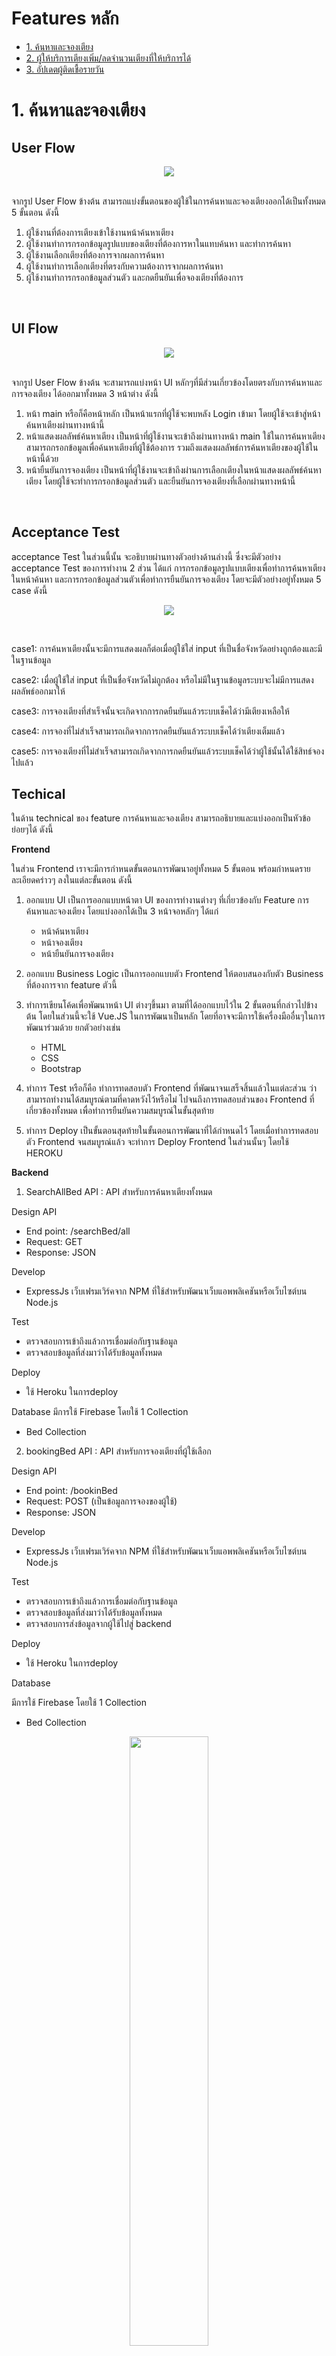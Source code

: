 # Features หลัก
- [1. ค้นหาและจองเตียง]()
- [2. ผู้ให้บริการเตียงเพิ่ม/ลดจำนวนเตียงที่ให้บริการได้]()
- [3. อัปเดตผู้ติดเชื้อรายวัน]()

# 1. ค้นหาและจองเตียง
## User Flow
<p align="center">
<a href="https://github.com/Po-Pon/SW-Development-Tool-And-Environments-Group1/blob/main/Tasks/Task2/%E0%B8%84%E0%B9%89%E0%B8%99%E0%B8%AB%E0%B8%B2%E0%B9%81%E0%B8%A5%E0%B8%B0%E0%B8%88%E0%B8%AD%E0%B8%87%E0%B9%80%E0%B8%95%E0%B8%B5%E0%B8%A2%E0%B8%87/userflow.png?raw=true"><img src="https://github.com/Po-Pon/SW-Development-Tool-And-Environments-Group1/blob/main/Tasks/Task2/%E0%B8%84%E0%B9%89%E0%B8%99%E0%B8%AB%E0%B8%B2%E0%B9%81%E0%B8%A5%E0%B8%B0%E0%B8%88%E0%B8%AD%E0%B8%87%E0%B9%80%E0%B8%95%E0%B8%B5%E0%B8%A2%E0%B8%87/userflow.png?raw=true" /></a>
</p>
<br />
จากรูป User Flow ข้างต้น สามารถแบ่งขั้นตอนของผู้ใช้ในการค้นหาและจองเตียงออกได้เป็นทั้งหมด 5 ขั้นตอน ดังนี้

1. ผู้ใช้งานที่ต้องการเตียงเข้าใช้งานหน้าค้นหาเตียง
2. ผู้ใช้งานทำการกรอกข้อมูลรูปแบบของเตียงที่ต้องการหาในแทบค้นหา และทำการค้นหา
3. ผู้ใช้งานเลือกเตียงที่ต้องการจากผลการค้นหา
4. ผู้ใช้งานทำการเลือกเตียงที่ตรงกับความต้องการจากผลการค้นหา
5. ผู้ใช้งานทำการกรอกข้อมูลส่วนตัว และกดยืนยันเพื่อจองเตียงที่ต้องการ

<br />

## UI Flow
<p align="center">
<a href="https://github.com/Po-Pon/SW-Development-Tool-And-Environments-Group1/blob/main/Tasks/Task2/%E0%B8%84%E0%B9%89%E0%B8%99%E0%B8%AB%E0%B8%B2%E0%B9%81%E0%B8%A5%E0%B8%B0%E0%B8%88%E0%B8%AD%E0%B8%87%E0%B9%80%E0%B8%95%E0%B8%B5%E0%B8%A2%E0%B8%87/uiflow.png?raw=true"><img src="https://github.com/Po-Pon/SW-Development-Tool-And-Environments-Group1/blob/main/Tasks/Task2/%E0%B8%84%E0%B9%89%E0%B8%99%E0%B8%AB%E0%B8%B2%E0%B9%81%E0%B8%A5%E0%B8%B0%E0%B8%88%E0%B8%AD%E0%B8%87%E0%B9%80%E0%B8%95%E0%B8%B5%E0%B8%A2%E0%B8%87/uiflow.png?raw=true" /></a>
</p>
<br />
จากรูป User Flow ข้างต้น จะสามารถแบ่งหน้า UI หลักๆที่มีส่วนเกี่ยวข้องโดยตรงกับการค้นหาและการจองเตียง ได้ออกมาทั้งหมด 3 หน้าต่าง ดังนี้

1. หน้า main หรือก็คือหน้าหลัก เป็นหน้าแรกที่ผู้ใช้จะพบหลัง Login เข้ามา โดยผู้ใช้จะเข้าสู่หน้าค้นหาเตียงผ่านทางหน้านี้
2. หน้าแสดงผลลัพธ์ค้นหาเตียง เป็นหน้าที่ผู้ใช้งานจะเข้าถึงผ่านทางหน้า main ใช้ในการค้นหาเตียง สามารถกรอกข้อมูลเพื่อค้นหาเตียงที่ผู้ใช้ต้องการ รวมถึงแสดงผลลัพธ์การค้นหาเตียงของผู้ใช้ในหน้านี้ด้วย
3. หน้ายืนยันการจองเตียง เป็นหน้าที่ผู้ใช้งานจะเข้าถึงผ่านการเลือกเตียงในหน้าแสดงผลลัพธ์ค้นหาเตียง โดยผู้ใช้จะทำการกรอกข้อมูลส่วนตัว และยืนยันการจองเตียงที่เลือกผ่านทางหน้านี้

<br />

## Acceptance Test
acceptance Test ในส่วนนี้นั้น จะอธิบายผ่านทางตัวอย่างด้านล่างนี้ ซึ่งจะมีตัวอย่าง acceptance Test ของการทำงาน 2 ส่วน ได้แก่ การกรอกข้อมูลรูปแบบเตียงเพื่อทำการค้นหาเตียงในหน้าค้นหา และการกรอกข้อมูลส่วนตัวเพื่อทำการยืนยันการจองเตียง โดยจะมีตัวอย่างอยู่ทั้งหมด 5 case ดังนี้

<p align="center">
<a href="https://github.com/Po-Pon/SW-Development-Tool-And-Environments-Group1/blob/main/Tasks/Task2/%E0%B8%84%E0%B9%89%E0%B8%99%E0%B8%AB%E0%B8%B2%E0%B9%81%E0%B8%A5%E0%B8%B0%E0%B8%88%E0%B8%AD%E0%B8%87%E0%B9%80%E0%B8%95%E0%B8%B5%E0%B8%A2%E0%B8%87/acctest.png?raw=true"><img src="https://github.com/Po-Pon/SW-Development-Tool-And-Environments-Group1/blob/main/Tasks/Task2/%E0%B8%84%E0%B9%89%E0%B8%99%E0%B8%AB%E0%B8%B2%E0%B9%81%E0%B8%A5%E0%B8%B0%E0%B8%88%E0%B8%AD%E0%B8%87%E0%B9%80%E0%B8%95%E0%B8%B5%E0%B8%A2%E0%B8%87/acctest.png?raw=true" /></a>
</p>
<br />

case1: การค้นหาเตียงนั้นจะมีการแสดงผลก็ต่อเมื่อผู้ใช้ใส่ input ที่เป็นชื่อจังหวัดอย่างถูกต้องและมีในฐานข้อมูล 

case2: เมื่อผู้ใช้ใส่ input ที่เป็นชื่อจังหวัดไม่ถูกต้อง หรือไม่มีในฐานข้อมูลระบบจะไม่มีการแสดง  ผลลัพธ์ออกมาให้

case3: การจองเตียงที่สำเร็จนั้นจะเกิดจากการกดยืนยันแล้วระบบเช็คได้ว่ามีเตียงเหลือให้

case4: การจองที่ไม่สำเร็จสามารถเกิดจากการกดยืนยันแล้วระบบเช็คได้ว่าเตียงเต็มแล้ว 

case5: การจองเตียงที่ไม่สำเร็จสามารถเกิดจากการกดยืนยันแล้วระบบเช็คได้ว่าผู้ใช้นั้นได้ใช้สิทธ์จองไปแล้ว
<br />

## Techical
ในด้าน technical ของ feature การค้นหาและจองเตียง สามารถอธิบายและแบ่งออกเป็นหัวข้อย่อยๆได้ ดังนี้

**Frontend**

ในส่วน Frontend เราจะมีการกำหนดขั้นตอนการพัฒนาอยู่ทั้งหมด 5 ขั้นตอน พร้อมกำหนดรายละเอียดคร่าวๆ ลงในแต่ละขั้นตอน ดังนี้

1. ออกแบบ UI เป็นการออกแบบหน้าตา UI ของการทำงานต่างๆ ที่เกี่ยวข้องกับ Feature การค้นหาและจองเตียง โดยแบ่งออกได้เป็น 3 หน้าจอหลักๆ ได้แก่

    - หน้าค้นหาเตียง
    - หน้าจองเตียง
    - หน้ายืนยันการจองเตียง

2. ออกแบบ Business Logic เป็นการออกแบบตัว Frontend ให้ตอบสนองกับตัว Business ที่ต้องการจาก feature ตัวนี้
3. ทำการเขียนโค้ดเพื่อพัฒนาหน้า UI ต่างๆขึ้นมา ตามที่ได้ออกแบบไว้ใน 2 ขั้นตอนที่กล่าวไปข้างต้น โดยในส่วนนี้จะใช้ Vue.JS ในการพัฒนาเป็นหลัก โดยที่อาจจะมีการใช้เครื่องมืออื่นๆในการพัฒนาร่วมด้วย ยกตัวอย่างเช่น

    - HTML
    - CSS
    - Bootstrap

4. ทำการ Test หรือก็คือ ทำการทดสอบตัว Frontend ที่พัฒนาจนเสร็จสิ้นแล้วในแต่ละส่วน ว่าสามารถทำงานได้สมบูรณ์ตามที่คาดหวังไว้หรือไม่ ไปจนถึงการทดสอบส่วนของ Frontend ที่เกี่ยวข้องทั้งหมด เพื่อทำการยืนยันความสมบูรณ์ในขั้นสุดท้าย
5. ทำการ Deploy เป็นขั้นตอนสุดท้ายในขั้นตอนการพัฒนาที่ได้กำหนดไว้ โดยเมื่อทำการทดสอบตัว Frontend จนสมบูรณ์แล้ว จะทำการ Deploy Frontend ในส่วนนั้นๆ โดยใช้ HEROKU

**Backend**

1. SearchAllBed API : API สำหรับการค้นหาเตียงทั้งหมด

Design API

- End point: /searchBed/all
- Request: GET
- Response: JSON

Develop

- ExpressJs เว็บเฟรมเวิร์คจาก NPM ที่ใช้สำหรับพัฒนาเว็บแอพพลิเคชันหรือเว็บไซต์บน Node.js

Test

- ตรวจสอบการเข้าถึงแล้วการเชื่อมต่อกับฐานข้อมูล
- ตรวจสอบข้อมูลที่ส่งมาว่าได้รับข้อมูลทั้งหมด

Deploy

- ใช้ Heroku ในการdeploy

Database
มีการใช้ Firebase โดยใช้ 1 Collection
  - Bed Collection
 
2. bookingBed API : API สำหรับการจองเตียงที่ผู้ใช้เลือก

Design API

- End point: /bookinBed
- Request: POST (เป็นข้อมูลการจองของผู้ใช้)
- Response: JSON

Develop

- ExpressJs เว็บเฟรมเวิร์คจาก NPM ที่ใช้สำหรับพัฒนาเว็บแอพพลิเคชันหรือเว็บไซต์บน Node.js

Test

- ตรวจสอบการเข้าถึงแล้วการเชื่อมต่อกับฐานข้อมูล
- ตรวจสอบข้อมูลที่ส่งมาว่าได้รับข้อมูลทั้งหมด
- ตรวจสอบการส่งข้อมูลจากผู้ใช้ไปสู่ backend

Deploy

- ใช้ Heroku ในการdeploy

Database

มีการใช้ Firebase โดยใช้ 1 Collection
- Bed Collection
 
<p align="center">
<a href="https://github.com/Po-Pon/SW-Development-Tool-And-Environments-Group1/blob/main/Tasks/Task2/%E0%B8%84%E0%B9%89%E0%B8%99%E0%B8%AB%E0%B8%B2%E0%B9%81%E0%B8%A5%E0%B8%B0%E0%B8%88%E0%B8%AD%E0%B8%87%E0%B9%80%E0%B8%95%E0%B8%B5%E0%B8%A2%E0%B8%87/tech.jpg?raw=true"><img src="https://github.com/Po-Pon/SW-Development-Tool-And-Environments-Group1/blob/main/Tasks/Task2/%E0%B8%84%E0%B9%89%E0%B8%99%E0%B8%AB%E0%B8%B2%E0%B9%81%E0%B8%A5%E0%B8%B0%E0%B8%88%E0%B8%AD%E0%B8%87%E0%B9%80%E0%B8%95%E0%B8%B5%E0%B8%A2%E0%B8%87/tech.jpg?raw=true" width="50%" height="50%" /></a>
</p>
<br /><br />

## Flowchart
<p align="center">
<a href="https://github.com/Po-Pon/SW-Development-Tool-And-Environments-Group1/blob/main/Tasks/Task2/%E0%B8%84%E0%B9%89%E0%B8%99%E0%B8%AB%E0%B8%B2%E0%B9%81%E0%B8%A5%E0%B8%B0%E0%B8%88%E0%B8%AD%E0%B8%87%E0%B9%80%E0%B8%95%E0%B8%B5%E0%B8%A2%E0%B8%87/flowchart.png?raw=true"><img src="https://github.com/Po-Pon/SW-Development-Tool-And-Environments-Group1/blob/main/Tasks/Task2/%E0%B8%84%E0%B9%89%E0%B8%99%E0%B8%AB%E0%B8%B2%E0%B9%81%E0%B8%A5%E0%B8%B0%E0%B8%88%E0%B8%AD%E0%B8%87%E0%B9%80%E0%B8%95%E0%B8%B5%E0%B8%A2%E0%B8%87/flowchart.png?raw=true" width="20%" height="20%" /></a>
</p>
<br />
คำอธิบายของ Flowchart นี้:
Flowchart นี้แสดงถึงการทำงานของฟีเจอร์ของ "การค้นหาเตียงและการจองเตียง" มีขั้นตอนต่าง ๆ คือ

1. ผู้ใช้ป้อนคำค้นหาเข้ามา
2. ผู้ใช้นำตัวกรองการค้นหามาใช้ (ค่าตั้งต้นคือไม่มีตัวกรองการค้นหา)
3. ระบบนำไปเทียบกับข้อมูลในฐานข้อมูล<br />
&nbsp;&nbsp;&nbsp;&nbsp;3.1 ถ้าระบบไม่พบข้อมูลที่ตรงกับที่ผู้ใช้ป้อนคำค้นหาเข้ามาในฐานข้อมูล ระบบจะพาผู้ใช้กลับไปยังหน้าค้นหา<br />
&nbsp;&nbsp;&nbsp;&nbsp;3.2 ถ้าระบบพบข้อมูลที่ตรงกับที่ผู้ใช้ป้อนคำค้นหาเข้ามาในฐานข้อมูล ระบบจะแสดงรายชื่อของเตียงที่มีเพื่อให้ผู้ใช้ทำการเลือก และสามารถไปสู่ขั้นถัดไปของกระบวนการได้
4. ในขั้นตอนของการจองเตียง ผู้ใช้จะมีทางเลือกอยู่ 2 ทาง คือ จองหรือไม่จองเตียง โดยที่<br />
&nbsp;&nbsp;&nbsp;&nbsp;4.1 ผู้ใช้ตัดสินใจที่จะไม่จองเตียง - ถ้าผู้ใช้ตัดสินใจไม่จองเตียง ระบบจะพาผู้ใช้ย้อนกลับไปยังขั้นตอนของการเลือกเตียงเพื่อดูตัวเลือกอื่น ๆ
&nbsp;&nbsp;&nbsp;&nbsp;4.2 ผู้ใช้ตัดสินใจที่จะจองเตียง ระบบจะทำการตรวจสอบว่าผู้ใช้คนนั้นเคยทำการจองเตียงมาก่อนหรือ
5. ในขั้นตอนนี้ระบบจะทำการตรวจสอบความซ้ำซ้อนของการจองเตียงสำหรับผู้ใช้แต่ละคนที่กำลังใช้งานระบบอยู่ ณ ขณะนั้น ๆ ผลลัพธ์ที่เป็นไปได้จากขั้นตอนนี้จะมีอยู่ 2 แบบ คือ<br />
&nbsp;&nbsp;&nbsp;&nbsp;5.1 ตรวจพบการซ้ำของการจอง - จบกระบวนการใน Flowchart นี้โดยไม่มีการจอง<br />
&nbsp;&nbsp;&nbsp;&nbsp;5.2 ตรวจไม่พบการซ้ำของการจอง - เพิ่มข้อมูลของการจองเตียงเข้าไปในฐานข้อมูล พร้อมทั้งแสดงผลลัพธ์ของการจองให้ผู้ใช้ได้รับทราบ


<br />

# 2. ผู้ให้บริการเตียงเพิ่ม/ลดจำนวนเตียงที่ให้บริการได้
## User Flow
<p align="center">
<a href="https://github.com/Po-Pon/SW-Development-Tool-And-Environments-Group1/blob/main/Tasks/Task2/%E0%B8%9C%E0%B8%B9%E0%B9%89%E0%B9%83%E0%B8%AB%E0%B9%89%E0%B8%9A%E0%B8%A3%E0%B8%B4%E0%B8%81%E0%B8%B2%E0%B8%A3%E0%B9%80%E0%B8%95%E0%B8%B5%E0%B8%A2%E0%B8%87%E0%B9%80%E0%B8%9E%E0%B8%B4%E0%B9%88%E0%B8%A1-%E0%B8%A5%E0%B8%94%E0%B8%88%E0%B8%B3%E0%B8%99%E0%B8%A7%E0%B8%99%E0%B9%80%E0%B8%95%E0%B8%B5%E0%B8%A2%E0%B8%87%E0%B8%97%E0%B8%B5%E0%B9%88%E0%B9%83%E0%B8%AB%E0%B9%89%E0%B8%9A%E0%B8%A3%E0%B8%B4%E0%B8%81%E0%B8%B2%E0%B8%A3%E0%B9%84%E0%B8%94%E0%B9%89/userflow.png?raw=true"><img src="https://github.com/Po-Pon/SW-Development-Tool-And-Environments-Group1/blob/main/Tasks/Task2/%E0%B8%9C%E0%B8%B9%E0%B9%89%E0%B9%83%E0%B8%AB%E0%B9%89%E0%B8%9A%E0%B8%A3%E0%B8%B4%E0%B8%81%E0%B8%B2%E0%B8%A3%E0%B9%80%E0%B8%95%E0%B8%B5%E0%B8%A2%E0%B8%87%E0%B9%80%E0%B8%9E%E0%B8%B4%E0%B9%88%E0%B8%A1-%E0%B8%A5%E0%B8%94%E0%B8%88%E0%B8%B3%E0%B8%99%E0%B8%A7%E0%B8%99%E0%B9%80%E0%B8%95%E0%B8%B5%E0%B8%A2%E0%B8%87%E0%B8%97%E0%B8%B5%E0%B9%88%E0%B9%83%E0%B8%AB%E0%B9%89%E0%B8%9A%E0%B8%A3%E0%B8%B4%E0%B8%81%E0%B8%B2%E0%B8%A3%E0%B9%84%E0%B8%94%E0%B9%89/userflow.png?raw=true" /></a>
</p>
<br />
User Flow ของฟีเจอร์ผู้ให้บริการเตียงเพิ่ม/ลดจำนวนเตียงที่ให้บริการได้ประกอบด้วย 5 ขั้นตอนดังนี้

1. ผู้ให้บริการเตียงเลือกเข้าหน้าการจัดการเตียงจากหน้า Main
2. เลือกสถานที่ ที่ให้บริการเตียงที่ต้องการจัดการเพิ่ม/ลด จากนั้นจะเข้ามาที่หน้าของการแก้ไขข้อมูลเตียง
3. ทำการแก้ไขข้อมูล และเพิ่ม/ลดจำนวนเตียงตามที่ต้องการ
4. กดอัปเดตข้อมูล จากนั้นจะเข้ามาที่หน้า ยืนยันการอัปเดตข้อมูลเตียง
5. ตรวจสอบ และ กดยืนยันการอัปเดตข้อมูล

<br />

## UI Flow
<p align="center">
<a href="https://github.com/Po-Pon/SW-Development-Tool-And-Environments-Group1/blob/main/Tasks/Task2/%E0%B8%9C%E0%B8%B9%E0%B9%89%E0%B9%83%E0%B8%AB%E0%B9%89%E0%B8%9A%E0%B8%A3%E0%B8%B4%E0%B8%81%E0%B8%B2%E0%B8%A3%E0%B9%80%E0%B8%95%E0%B8%B5%E0%B8%A2%E0%B8%87%E0%B9%80%E0%B8%9E%E0%B8%B4%E0%B9%88%E0%B8%A1-%E0%B8%A5%E0%B8%94%E0%B8%88%E0%B8%B3%E0%B8%99%E0%B8%A7%E0%B8%99%E0%B9%80%E0%B8%95%E0%B8%B5%E0%B8%A2%E0%B8%87%E0%B8%97%E0%B8%B5%E0%B9%88%E0%B9%83%E0%B8%AB%E0%B9%89%E0%B8%9A%E0%B8%A3%E0%B8%B4%E0%B8%81%E0%B8%B2%E0%B8%A3%E0%B9%84%E0%B8%94%E0%B9%89/uiflow.jpg?raw=true"><img src="https://github.com/Po-Pon/SW-Development-Tool-And-Environments-Group1/blob/main/Tasks/Task2/%E0%B8%9C%E0%B8%B9%E0%B9%89%E0%B9%83%E0%B8%AB%E0%B9%89%E0%B8%9A%E0%B8%A3%E0%B8%B4%E0%B8%81%E0%B8%B2%E0%B8%A3%E0%B9%80%E0%B8%95%E0%B8%B5%E0%B8%A2%E0%B8%87%E0%B9%80%E0%B8%9E%E0%B8%B4%E0%B9%88%E0%B8%A1-%E0%B8%A5%E0%B8%94%E0%B8%88%E0%B8%B3%E0%B8%99%E0%B8%A7%E0%B8%99%E0%B9%80%E0%B8%95%E0%B8%B5%E0%B8%A2%E0%B8%87%E0%B8%97%E0%B8%B5%E0%B9%88%E0%B9%83%E0%B8%AB%E0%B9%89%E0%B8%9A%E0%B8%A3%E0%B8%B4%E0%B8%81%E0%B8%B2%E0%B8%A3%E0%B9%84%E0%B8%94%E0%B9%89/uiflow.jpg?raw=true" /></a>
</p>
<br />
ในส่วนของ UI Flow จะประกอบไปด้วย 4 หน้าหลัก ๆ

1. Main  เป็นหน้าแรกที่ user จะพบหลังจากที่ Login เข้าสู่ระบบ ภายในหน้านี้จะเป็นหน้าหลักของแอพพลิเคชั่นที่ให้ผู้ใช้สามารถเลือกใช้งานฟังก์ชั่นหลักๆได้จากหน้า Main นี้
ซึ่ง user สามารถเข้าสู่หน้าการจัดการเตียงผ่านทางหน้า Main นี้
2. หน้าการจัดการเตียง ในหน้านี้เป็นหน้าที่รวบรวม list ของสถานที่ที่ให้บริการเตียงที่ผู้ให้บริการเตียงสามารถทำการจัดการได้
3. หน้าแก้ไขข้อมูลเตียง หน้านี้จะปรากฏเมื่อผู้ให้บริการเตียงทำการเลือกสถานที่ที่ให้บริการเตียงที่ต้องการแก้ไข ซึ่งในหน้านี้จะแสดงข้อมูลต่างๆของสถานที่ที่ให้บริการเตียง เช่น ที่อยู่ และจำนวนเตียง เป็นต้น เมื่อผู้ให้บริการเตียงทำการจัดการแก้ไขเพิ่ม/ลดจำนวนเตียงเสร็จแล้ว ต้องทำการกดปุ่มอัปเดตข้อมูลเพื่อไปยังหน้ายืนยันการอัปเดต
4. หน้ายืนยันข้อมูลเตียง ผู้ให้บริการเตียงจะเข้าสู่หน้านี้เมื่อทำการกดปุ่มอัปเดตข้อมูลเตียง ในส่วนของหน้านี้จะแสดงข้อมูลเตียงที่ได้ทำการอัปเดต ให้ตรวจสอบและกดยืนยันการอัปเดต

<br />

## Acceptance Test
<p align="center">
<a href="https://github.com/Po-Pon/SW-Development-Tool-And-Environments-Group1/blob/main/Tasks/Task2/%E0%B8%9C%E0%B8%B9%E0%B9%89%E0%B9%83%E0%B8%AB%E0%B9%89%E0%B8%9A%E0%B8%A3%E0%B8%B4%E0%B8%81%E0%B8%B2%E0%B8%A3%E0%B9%80%E0%B8%95%E0%B8%B5%E0%B8%A2%E0%B8%87%E0%B9%80%E0%B8%9E%E0%B8%B4%E0%B9%88%E0%B8%A1-%E0%B8%A5%E0%B8%94%E0%B8%88%E0%B8%B3%E0%B8%99%E0%B8%A7%E0%B8%99%E0%B9%80%E0%B8%95%E0%B8%B5%E0%B8%A2%E0%B8%87%E0%B8%97%E0%B8%B5%E0%B9%88%E0%B9%83%E0%B8%AB%E0%B9%89%E0%B8%9A%E0%B8%A3%E0%B8%B4%E0%B8%81%E0%B8%B2%E0%B8%A3%E0%B9%84%E0%B8%94%E0%B9%89/acctest.png?raw=true"><img src="https://github.com/Po-Pon/SW-Development-Tool-And-Environments-Group1/blob/main/Tasks/Task2/%E0%B8%9C%E0%B8%B9%E0%B9%89%E0%B9%83%E0%B8%AB%E0%B9%89%E0%B8%9A%E0%B8%A3%E0%B8%B4%E0%B8%81%E0%B8%B2%E0%B8%A3%E0%B9%80%E0%B8%95%E0%B8%B5%E0%B8%A2%E0%B8%87%E0%B9%80%E0%B8%9E%E0%B8%B4%E0%B9%88%E0%B8%A1-%E0%B8%A5%E0%B8%94%E0%B8%88%E0%B8%B3%E0%B8%99%E0%B8%A7%E0%B8%99%E0%B9%80%E0%B8%95%E0%B8%B5%E0%B8%A2%E0%B8%87%E0%B8%97%E0%B8%B5%E0%B9%88%E0%B9%83%E0%B8%AB%E0%B9%89%E0%B8%9A%E0%B8%A3%E0%B8%B4%E0%B8%81%E0%B8%B2%E0%B8%A3%E0%B9%84%E0%B8%94%E0%B9%89/acctest.png?raw=true" /></a>
</p>
<br />
case1: การอัปเดตข้อมูลนั้นจะสามารถสำเร็จได้ก็ต่อเมื่อผู้ใช้มีการกรอกข้อมูลครบทุกช่องอย่างถูกต้องระบบจึงจะทำการอัปเดตข้อมูลให้ และจะแจ้งเตือนว่าอัปเดตสำเร็จ<br />
case2:  การอัปเดตข้อมูลที่ไม่สำเร็จนั้นสามารถเกิดจากผู้ใช้กรอกข้อมูลไม่ครบ ระบบจะไม่ทำการอัปเดตให้ และจะแจ้งเตือนให้ใส่ข้อมูลให้ครบ<br />
case3: การอัปเดตข้อมูลที่ไม่สำเร็จนั้นสามารถเกิดจากผู้ใช้กรอกข้อมูลที่ผิดได้ อย่างเช่น กรอกข้อมูลจำนวนเตียงที่ติดลบ และจะแจ้งเตือนให้ใส่ข้อมูลให้ถูกต้อง
<br />

## Technical

ในด้าน technical ของ feature การเพิ่ม/ลดจำนวนเตียงที่ให้บริการของผู้ให้บริการ สามารถอธิบายและแบ่งออกเป็นหัวข้อย่อย ๆได้ ดังนี้

**Frontend**
ในส่วน Frontend เราจะมีการกำหนดขั้นตอนการพัฒนาอยู่ทั้งหมด 5 ขั้นตอน พร้อมกำหนดรายละเอียดคร่าวๆ ลงในแต่ละขั้นตอน ดังนี้

1. ออกแบบ UI เป็นการออกแบบหน้าตา UI ของการทำงานต่างๆ ที่เกี่ยวข้องกับ Feature การเพิ่ม/ลดจำนวนเตียงที่ให้บริการของผู้ให้บริการ โดยแบ่งออกได้เป็น 3 หน้าจอหลัก ๆ ได้แก่

&nbsp;&nbsp;&nbsp;&nbsp;1.1 หน้าจัดการเตียง<br />
&nbsp;&nbsp;&nbsp;&nbsp;1.2 หน้าเพิ่ม/ลดจำนวนเตียง<br />
&nbsp;&nbsp;&nbsp;&nbsp;1.3 หน้าแสดงผลยืนยันการเพิ่ม/ลดจำนวนเตียง

2. ออกแบบ Business Logic เป็นการออกแบบตัว Frontend ให้ตอบสนองกับตัว Business ที่ต้องการจาก feature ตัวนี้
3. ทำการเขียนโค้ดเพื่อพัฒนาหน้า UI ต่าง ๆ ขึ้นมา ตามที่ได้ออกแบบไว้ใน 2 ขั้นตอนที่กล่าวไปข้างต้น โดยในส่วนนี้จะใช้ Vue.JS ในการพัฒนาเป็นหลัก โดยที่อาจจะมีการใช้เครื่องมืออื่นๆในการพัฒนาร่วมด้วย ยกตัวอย่างเช่น

- HTML
- CSS
- Bootstrap

4. ทำการ Test หรือก็คือ ทำการทดสอบตัว Frontend ที่พัฒนาจนเสร็จสิ้นแล้วในแต่ละส่วน ว่าสามารถทำงานได้สมบูรณ์ตามที่คาดหวังไว้หรือไม่ ไปจนถึงการทดสอบส่วนของ Frontend ที่เกี่ยวข้องทั้งหมด เพื่อทำการยืนยันความสมบูรณ์ในขั้นสุดท้าย
5. ทำการ Deploy เป็นขั้นตอนสุดท้ายในขั้นตอนการพัฒนาที่ได้กำหนดไว้ โดยเมื่อทำการทดสอบตัว Frontend จนสมบูรณ์ในแต่ละส่วนแล้ว จะทำการ Deploy Frontend ในส่วนนั้น ๆ โดยใช้ HEROKU

**Backend**

3. updateBedById API : API สำหรับการเพิ่มหรือลดจำนวนเตียงของผู้ให้บริการเตียงเป็นคนทำ

Design API

- End point: /updateBedById
  - Parameters
    - Id : ของเตียงที่บริการ
    - UserID : ของผู้ให้บริการเตียง
- Request: UPDATE 
- Response: JSON

Develop

- ExpressJs เว็บเฟรมเวิร์คจาก NPM ที่ใช้สำหรับพัฒนาเว็บแอพพลิเคชันหรือเว็บไซต์บน Node.js
Test
- ตรวจสอบการเข้าถึงแล้วการเชื่อมต่อกับฐานข้อมูล
- ตรวจสอบข้อมูลที่ส่งมาว่าได้รับข้อมูลทั้งหมด

Deploy

- ใช้ Heroku ในการdeploy

Database

มีการใช้ Firebase โดยใช้ 2 Collection

- Bed Collection
- User Collection

4. getBedAllByUserId API : API สำหรับการดึงข้อมูลว่าผู้ให้บริการเตียงเป็นเป็นเจ้าของเตียงอะไรบ้าง
Design API

- End point: /getBedByUserId
  - Parameters
    - UserID : ของผู้ให้บริการเตียง  
- Request: GET 
- Response: JSON

Develop

- ExpressJs เว็บเฟรมเวิร์คจาก NPM ที่ใช้สำหรับพัฒนาเว็บแอพพลิเคชันหรือเว็บไซต์บน Node.js

Test

- ตรวจสอบการเข้าถึงแล้วการเชื่อมต่อกับฐานข้อมูล
- ตรวจสอบข้อมูลที่ส่งมาว่าได้รับข้อมูลทั้งหมด

Deploy

- ใช้ Heroku ในการdeploy

Database

มีการใช้ Firebase โดยใช้ 1 Collection

- User Collection

<p align="center">
<a href="https://github.com/Po-Pon/SW-Development-Tool-And-Environments-Group1/blob/main/Tasks/Task2/%E0%B8%9C%E0%B8%B9%E0%B9%89%E0%B9%83%E0%B8%AB%E0%B9%89%E0%B8%9A%E0%B8%A3%E0%B8%B4%E0%B8%81%E0%B8%B2%E0%B8%A3%E0%B9%80%E0%B8%95%E0%B8%B5%E0%B8%A2%E0%B8%87%E0%B9%80%E0%B8%9E%E0%B8%B4%E0%B9%88%E0%B8%A1-%E0%B8%A5%E0%B8%94%E0%B8%88%E0%B8%B3%E0%B8%99%E0%B8%A7%E0%B8%99%E0%B9%80%E0%B8%95%E0%B8%B5%E0%B8%A2%E0%B8%87%E0%B8%97%E0%B8%B5%E0%B9%88%E0%B9%83%E0%B8%AB%E0%B9%89%E0%B8%9A%E0%B8%A3%E0%B8%B4%E0%B8%81%E0%B8%B2%E0%B8%A3%E0%B9%84%E0%B8%94%E0%B9%89/tech.jpg?raw=true"><img src="https://github.com/Po-Pon/SW-Development-Tool-And-Environments-Group1/blob/main/Tasks/Task2/%E0%B8%9C%E0%B8%B9%E0%B9%89%E0%B9%83%E0%B8%AB%E0%B9%89%E0%B8%9A%E0%B8%A3%E0%B8%B4%E0%B8%81%E0%B8%B2%E0%B8%A3%E0%B9%80%E0%B8%95%E0%B8%B5%E0%B8%A2%E0%B8%87%E0%B9%80%E0%B8%9E%E0%B8%B4%E0%B9%88%E0%B8%A1-%E0%B8%A5%E0%B8%94%E0%B8%88%E0%B8%B3%E0%B8%99%E0%B8%A7%E0%B8%99%E0%B9%80%E0%B8%95%E0%B8%B5%E0%B8%A2%E0%B8%87%E0%B8%97%E0%B8%B5%E0%B9%88%E0%B9%83%E0%B8%AB%E0%B9%89%E0%B8%9A%E0%B8%A3%E0%B8%B4%E0%B8%81%E0%B8%B2%E0%B8%A3%E0%B9%84%E0%B8%94%E0%B9%89/tech.jpg?raw=true" /></a>
</p>
<br /><br />

## Flowchart
<p align="center">
<a href="https://github.com/Po-Pon/SW-Development-Tool-And-Environments-Group1/blob/main/Tasks/Task2/%E0%B8%9C%E0%B8%B9%E0%B9%89%E0%B9%83%E0%B8%AB%E0%B9%89%E0%B8%9A%E0%B8%A3%E0%B8%B4%E0%B8%81%E0%B8%B2%E0%B8%A3%E0%B9%80%E0%B8%95%E0%B8%B5%E0%B8%A2%E0%B8%87%E0%B9%80%E0%B8%9E%E0%B8%B4%E0%B9%88%E0%B8%A1-%E0%B8%A5%E0%B8%94%E0%B8%88%E0%B8%B3%E0%B8%99%E0%B8%A7%E0%B8%99%E0%B9%80%E0%B8%95%E0%B8%B5%E0%B8%A2%E0%B8%87%E0%B8%97%E0%B8%B5%E0%B9%88%E0%B9%83%E0%B8%AB%E0%B9%89%E0%B8%9A%E0%B8%A3%E0%B8%B4%E0%B8%81%E0%B8%B2%E0%B8%A3%E0%B9%84%E0%B8%94%E0%B9%89/flowchart.png?raw=true"><img src="https://github.com/Po-Pon/SW-Development-Tool-And-Environments-Group1/blob/main/Tasks/Task2/%E0%B8%9C%E0%B8%B9%E0%B9%89%E0%B9%83%E0%B8%AB%E0%B9%89%E0%B8%9A%E0%B8%A3%E0%B8%B4%E0%B8%81%E0%B8%B2%E0%B8%A3%E0%B9%80%E0%B8%95%E0%B8%B5%E0%B8%A2%E0%B8%87%E0%B9%80%E0%B8%9E%E0%B8%B4%E0%B9%88%E0%B8%A1-%E0%B8%A5%E0%B8%94%E0%B8%88%E0%B8%B3%E0%B8%99%E0%B8%A7%E0%B8%99%E0%B9%80%E0%B8%95%E0%B8%B5%E0%B8%A2%E0%B8%87%E0%B8%97%E0%B8%B5%E0%B9%88%E0%B9%83%E0%B8%AB%E0%B9%89%E0%B8%9A%E0%B8%A3%E0%B8%B4%E0%B8%81%E0%B8%B2%E0%B8%A3%E0%B9%84%E0%B8%94%E0%B9%89/flowchart.png?raw=true" width="20%" height="20%" /></a>
</p>
<br />

คำอธิบายของ Flowchart นี้: Flowchart นี้แสดงถึงการทำงานของ feature "การเพิ่ม/ลดเตียงที่ให้บริการของผู้ให้บริการ" มีขั้นตอนต่าง ๆ คือ
1. ผู้ใช้เลือกเมนูของการเพิ่มเตียง
2. ผู้ใช้ทำการแก้ไขข้อมูล - ในขั้นตอนนี้ระบบจะมีการตรวจสอบว่าในกล่องข้อความผู้ใช้ได้เว้นว่างบางกล่องข้อความหรือทุกกล่องข้อความหรือไม่ โดยที่
    - ถ้าหากผู้ใช้ได้เว้นว่างบางกล่องข้อความหรือทุกกล่องข้อความ ระบบจะไม่พาไปยังขั้นถัดไปใน Flowchart นี้
    - ถ้าหากทุกกล่องข้อความมีข้อความทั้งหมด ระบบจะดำเนินการในขั้นตอนถัดไป
3. แสดงข้อมูลเก่าที่ผู้ใช้ต้องการที่จะแก้ไขให้ผู้ใช้ดู โดยที่ผู้ใช้สามารถที่จะทำแก้ไขข้อมูลเก่าให้เป็นปัจจุบันได้
4. ผู้ใช้ทำการตรวจสอบความถูกต้องของข้อมูลที่ผ่านการทำการแก้ไขมาแล้ว ผู้ใช้จะมี 2 ทางเลือกในขั้นตอนนี้คือ
    - ผู้ใช้คิดว่าข้อมูลยังไม่ถูกต้อง - ถ้าผู้ใช้คิดว่าข้อมูลยังไม่ถูกต้อง ผู้ใช้สามารถเลือกที่จะกดปุ่มยกเลิกเพื่อกลับไปทำการแก้ไขข้อมูลให้ถูกต้องได้
    - ผู้ใช้คิดว่าข้อมูลถูกต้องแล้ว - ถ้าผู้ใช้คิดว่าข้อมูลถูกต้องแล้ว ผู้ใช้สามารถที่จะกดปุ่มยืนยันเพื่อยืนยันความถูกต้องของข้อมูลที่แก้ไขแล้วได้ ซึ่งจะนำไปสู่ขั้นตอนถัดไปในกระบวนการ
5. ระบบจะอัพเดตข้อมูลในฐานข้อมูลให้เป็นข้อมูลใหม่ และจะจบกระบวนการใน Flowchart นี้


<br />

# 3. อัปเดตผู้ติดเชื้อรายวัน
## User Flow
<p align="center">
<a href="https://github.com/Po-Pon/SW-Development-Tool-And-Environments-Group1/blob/main/Tasks/Task2/%E0%B8%AD%E0%B8%B1%E0%B8%9B%E0%B9%80%E0%B8%94%E0%B8%95%E0%B8%9C%E0%B8%B9%E0%B9%89%E0%B8%95%E0%B8%B4%E0%B8%94%E0%B9%80%E0%B8%8A%E0%B8%B7%E0%B9%89%E0%B8%AD%E0%B8%A3%E0%B8%B2%E0%B8%A2%E0%B8%A7%E0%B8%B1%E0%B8%99/userflow.png?raw=true"><img src="https://github.com/Po-Pon/SW-Development-Tool-And-Environments-Group1/blob/main/Tasks/Task2/%E0%B8%AD%E0%B8%B1%E0%B8%9B%E0%B9%80%E0%B8%94%E0%B8%95%E0%B8%9C%E0%B8%B9%E0%B9%89%E0%B8%95%E0%B8%B4%E0%B8%94%E0%B9%80%E0%B8%8A%E0%B8%B7%E0%B9%89%E0%B8%AD%E0%B8%A3%E0%B8%B2%E0%B8%A2%E0%B8%A7%E0%B8%B1%E0%B8%99/userflow.png?raw=true" /></a>
</p>
<br />

User Flow ของฟีเจอร์อัปเดตผู้ติดเชื้อรายวัน แบ่งออกได้เป็น 2 ขั้นตอนดังนี้

1. User ต้องการทราบจำนวนของผู้ติดเชื้อรายวัน
2. User ทำการ login เข้าสู่ระบบ เพื่อดูจำนวนของผู้ติดเชื้อรายวันผ่านหน้า Main ของแอพพลิเคชั่น


<br />

## UI Flow
<p align="center">
<a href="https://github.com/Po-Pon/SW-Development-Tool-And-Environments-Group1/blob/main/Tasks/Task2/%E0%B8%AD%E0%B8%B1%E0%B8%9B%E0%B9%80%E0%B8%94%E0%B8%95%E0%B8%9C%E0%B8%B9%E0%B9%89%E0%B8%95%E0%B8%B4%E0%B8%94%E0%B9%80%E0%B8%8A%E0%B8%B7%E0%B9%89%E0%B8%AD%E0%B8%A3%E0%B8%B2%E0%B8%A2%E0%B8%A7%E0%B8%B1%E0%B8%99/uiflow.png?raw=true"><img src="https://github.com/Po-Pon/SW-Development-Tool-And-Environments-Group1/blob/main/Tasks/Task2/%E0%B8%AD%E0%B8%B1%E0%B8%9B%E0%B9%80%E0%B8%94%E0%B8%95%E0%B8%9C%E0%B8%B9%E0%B9%89%E0%B8%95%E0%B8%B4%E0%B8%94%E0%B9%80%E0%B8%8A%E0%B8%B7%E0%B9%89%E0%B8%AD%E0%B8%A3%E0%B8%B2%E0%B8%A2%E0%B8%A7%E0%B8%B1%E0%B8%99/uiflow.png?raw=true" /></a>
</p>
<br />

ในส่วน UI Flow มีเพียง 1 หน้าหลัก ๆ คือ หน้า Main เป็นหน้าแรกที่ผู้ใช้จะพบหลังจากได้ทำการล็อกอินเข้าสู่ระบบ เป็นหน้าที่รวบรวมฟีเจอร์หลัก ๆ ของแอปพลิเคชั่นไว้ในหน้านี้ นอกจากนี้ยังเป็นหน้าที่แสดงผลจำนวนผู้ติดเชื้อรายวัน

<br />

## Acceptance Test
<p align="center">
<a href="https://github.com/Po-Pon/SW-Development-Tool-And-Environments-Group1/blob/main/Tasks/Task2/%E0%B8%AD%E0%B8%B1%E0%B8%9B%E0%B9%80%E0%B8%94%E0%B8%95%E0%B8%9C%E0%B8%B9%E0%B9%89%E0%B8%95%E0%B8%B4%E0%B8%94%E0%B9%80%E0%B8%8A%E0%B8%B7%E0%B9%89%E0%B8%AD%E0%B8%A3%E0%B8%B2%E0%B8%A2%E0%B8%A7%E0%B8%B1%E0%B8%99/acctest.png?raw=true"><img src="https://github.com/Po-Pon/SW-Development-Tool-And-Environments-Group1/blob/main/Tasks/Task2/%E0%B8%AD%E0%B8%B1%E0%B8%9B%E0%B9%80%E0%B8%94%E0%B8%95%E0%B8%9C%E0%B8%B9%E0%B9%89%E0%B8%95%E0%B8%B4%E0%B8%94%E0%B9%80%E0%B8%8A%E0%B8%B7%E0%B9%89%E0%B8%AD%E0%B8%A3%E0%B8%B2%E0%B8%A2%E0%B8%A7%E0%B8%B1%E0%B8%99/acctest.png?raw=true" /></a>
</p>
<br />

case1: การที่ระบบจะสามารถแสดงผลข้อมูลเกี่ยวกับการติดเชื้อโควิดได้นั้นจะต้อง ทำการ Get ข้อมูลจากเว็บปลายทางสำเร็จ<br />
case2: การที่ระบบไม่สามาถแสดงผลข้อมูลเกี่ยวกับการติดเชื้อโควิดได้นั้นสามารถเกิดจากระบบไม่สามารถ Get ข้อมูล จากเว็บปลายทางได้

<br />

## Technical
ในด้าน technical ของ feature การดูอัปเดตผู้ติดเชื้อรายวัน สามารถอธิบายและแบ่งออกเป็นหัวข้อย่อย ๆ ได้ ดังนี้

**Frontend**

ในส่วน Frontend เราจะมีการกำหนดขั้นตอนการพัฒนาอยู่ทั้งหมด 5 ขั้นตอน พร้อมกำหนดรายละเอียดคร่าว ๆ ลงในแต่ละขั้นตอน ดังนี้

1. ออกแบบ UI เป็นการออกแบบหน้าตา UI ของการทำงานต่าง ๆ ที่เกี่ยวข้องกับ Feature การดูอัปเดตผู้ติดเชื้อรายวัน โดยใน Feature นี้ จะมีหน้าจอหลักอยู่เพียงหน้าจอเดียว ได้แก่ หน้าแสดงผลการอัปเดตผู้ติดเชื้อรายวัน
2. ออกแบบ Business Logic เป็นการออกแบบตัว Frontend ให้ตอบสนองกับตัว Business ที่ต้องการจาก feature ตัวนี้
3. ทำการเขียนโค้ดเพื่อพัฒนาหน้า UI ต่าง ๆ ขึ้นมา ตามที่ได้ออกแบบไว้ใน 2 ขั้นตอนที่กล่าวไปข้างต้น โดยในส่วนนี้จะใช้ Vue.JS ในการพัฒนาเป็นหลัก โดยที่อาจจะมีการใช้เครื่องมืออื่น ๆ ในการพัฒนาร่วมด้วย ยกตัวอย่างเช่น

- HTML
- CSS
- Bootstrap

4. ทำการ Test หรือก็คือ ทำการทดสอบตัว Frontend ที่พัฒนาจนเสร็จสิ้นแล้วในแต่ละส่วน ว่าสามารถทำงานได้สมบูรณ์ตามที่คาดหวังไว้หรือไม่ ไปจนถึงการทดสอบส่วนของ Frontend ที่เกี่ยวข้องทั้งหมด เพื่อทำการยืนยันความสมบูรณ์ในขั้นสุดท้าย
5. ทำการ Deploy เป็นขั้นตอนสุดท้ายในขั้นตอนการพัฒนาที่ได้กำหนดไว้ โดยเมื่อทำการทดสอบตัว Frontend จนสมบูรณ์แล้ว จะทำการ Deploy Frontend ในส่วนนั้น ๆ โดยใช้ HEROKU

**Backend**

- API ของทางDepartment of Disease Control of Thailand (กรมควบคุมโรค) โดยเราจะใช้ API : https://covid19.ddc.moph.go.th/api/Cases/today-cases-all
- API ของทาง DIsease.sh โดยเราจะใช้ API : https://corona.lmao.ninja/v2/countries/TH


<p align="center">
<a href="https://github.com/Po-Pon/SW-Development-Tool-And-Environments-Group1/blob/main/Tasks/Task2/%E0%B8%AD%E0%B8%B1%E0%B8%9B%E0%B9%80%E0%B8%94%E0%B8%95%E0%B8%9C%E0%B8%B9%E0%B9%89%E0%B8%95%E0%B8%B4%E0%B8%94%E0%B9%80%E0%B8%8A%E0%B8%B7%E0%B9%89%E0%B8%AD%E0%B8%A3%E0%B8%B2%E0%B8%A2%E0%B8%A7%E0%B8%B1%E0%B8%99/tech.jpg?raw=true"><img src="https://github.com/Po-Pon/SW-Development-Tool-And-Environments-Group1/blob/main/Tasks/Task2/%E0%B8%AD%E0%B8%B1%E0%B8%9B%E0%B9%80%E0%B8%94%E0%B8%95%E0%B8%9C%E0%B8%B9%E0%B9%89%E0%B8%95%E0%B8%B4%E0%B8%94%E0%B9%80%E0%B8%8A%E0%B8%B7%E0%B9%89%E0%B8%AD%E0%B8%A3%E0%B8%B2%E0%B8%A2%E0%B8%A7%E0%B8%B1%E0%B8%99/tech.jpg?raw=true" width="50%" height="50%" /></a>
</p>
<br /><br />
